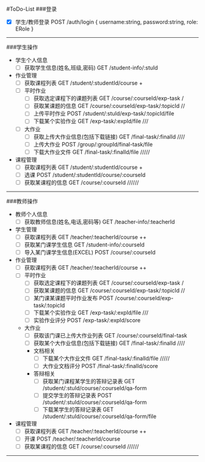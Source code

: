 #ToDo-List
###登录
- [x] 学生/教师登录                              POST /auth/login { username:string, password:string, role: ERole }
----
###学生操作
- 学生个人信息
  - [ ] 获取学生信息(姓名,班级,密码)                 GET /student-info/:stuId
- 作业管理
  - [ ] 获取课程列表                               GET /student/:studentId/course +
  - [ ] 平时作业
    - [ ] 获取选定课程下的课题列表                   GET /course/:courseId/exp-task    /
    - [ ] 获取某课题的信息                         GET /course/:courseId/exp-task/:topicId  //
    - [ ] 上传平时作业                             POST /student/:stuId/exp-task/:topicId/file
    - [ ] 下载某个实验作业                          GET /exp-task/:expId/file        ///
  - [ ] 大作业
    - [ ] 获取上传大作业信息(包括下载链接)             GET /final-task/:finalId        ////
    - [ ] 上传大作业                               POST /group/:groupId/final-task/file
    - [ ] 下载大作业文件                            GET /final-task/:finalId/file  /////
- 课程管理
  - [ ] 获取课程列表                               GET /student/:studentId/course +
  - [ ] 选课                                     POST /student/:studentId/course/:courseId
  - [ ] 获取某课程的信息                           GET /course/:courseId   //////
----
###教师操作
- 教师个人信息
  - [ ] 获取教师信息(姓名,电话,密码等)               GET /teacher-info/:teacherId
- 学生管理
  - [ ] 获取课程列表                              GET /teacher/:teacherId/course   ++        
  - [ ] 获取某门课学生信息                         GET /student-info/:courseId
  - [ ] 导入某门课学生信息(EXCEL)                  POST /course/:courseId
- 作业管理
  - [ ] 获取课程列表                              GET /teacher/:teacherId/course   ++
  - [ ] 平时作业
    - [ ] 获取选定课程下的课题列表                  GET /course/:courseId/exp-task   /
    - [ ] 获取某课题的信息                        GET /course/:courseId/exp-task/:topicId  //
    - [ ] 某门课某课题平时作业发布                  POST /course/:courseId/exp-task/:topicId
    - [ ] 下载某个实验作业                         GET /exp-task/:expId/file      ///
    - [ ] 实验作业评分                            POST /exp-task/:expId/score
  - 大作业
    - [ ] 获取该门课已上传大作业列表                 GET /course/:courseId/final-task
    - [ ] 获取某个大作业信息(包括下载链接)            GET /final-task/:finalId     ////
    - 文档相关
      - [ ] 下载某个大作业文件                      GET /final-task/:finalId/file  /////
      - [ ] 大作业文档评分                         POST /final-task/:finalId/score
    - 答辩相关
      - [ ] 获取某门课程某学生的答辩记录表            GET /student/:stuId/course/:courseId/qa-form
      - [ ] 提交学生的答辩记录表                    POST /student/:stuId/course/:courseId/qa-form
      - [ ] 下载某学生的答辩记录表                  GET /student/:stuId/course/:courseId/qa-form/file
- 课程管理
  - [ ] 获取课程列表                              GET /teacher/:teacherId/course   ++
  - [ ] 开课                                    POST /teacher/:teacherId/course   
  - [ ] 获取某课程的信息                           GET /course/:courseId    //////
----


